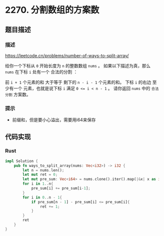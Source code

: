 # 2270. 分割数组的方案数

## 题目描述

### 描述
https://leetcode.cn/problems/number-of-ways-to-split-array/

给你一个下标从 `0` 开始长度为 `n` 的整数数组 `nums` 。
如果以下描述为真，那么 `nums` 在下标 `i` 处有一个 合法的分割 ：

前 `i + 1` 个元素的和 大于等于 剩下的 `n - i - 1` 个元素的和。
下标 `i` 的右边 至少有一个 元素，也就是说下标 `i` 满足 `0 <= i < n - 1` 。
请你返回 `nums` 中的 `合法分割` 方案数。



### 提示

- 前缀和，但是要小心溢出，需要用i64来保存


## 代码实现

### Rust
```rust
impl Solution {
    pub fn ways_to_split_array(nums: Vec<i32>) -> i32 {
        let n = nums.len();
        let mut ret = 0;
        let mut pre_sum: Vec<i64> = nums.clone().iter().map(|&x| x as i64).collect();
        for i in 1..n{
            pre_sum[i] += pre_sum[i-1];
        }
        for i in 0..n - 1{
            if pre_sum[n - 1] - pre_sum[i] <= pre_sum[i]{
                ret += 1;
            }
        }
        ret
    }
}
```